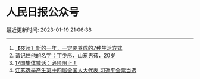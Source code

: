 # 人民日报公众号

最近更新时间: 2023-01-19 21:06:38

--- 
1. [【夜读】新的一年，一定要养成的7种生活方式](https://mp.weixin.qq.com/s/AbzUwyzUaHJ787QABkeZHQ) 
2. [请记住他的名字：丁少彤，山东男孩，20岁](https://mp.weixin.qq.com/s/83Z42cJnsJpS4lMW3Q9glw) 
3. [17国集体喊话：必须阻止！](https://mp.weixin.qq.com/s/TSSxBl7o76L9AaEMry2wFw) 
4. [江苏选举产生第十四届全国人大代表 习近平全票当选](https://mp.weixin.qq.com/s/8wbh8aW8MJS2yCOG3Tbvkw) 
